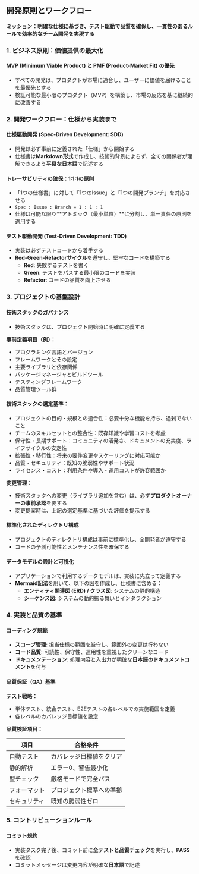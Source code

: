 ## 開発原則とワークフロー

**ミッション：明確な仕様に基づき、テスト駆動で品質を確保し、一貫性のあるルールで効率的なチーム開発を実現する**

### 1. ビジネス原則：価値提供の最大化

#### MVP (Minimum Viable Product) と PMF (Product-Market Fit) の優先
- すべての開発は、プロダクトが市場に適合し、ユーザーに価値を届けることを最優先とする
- 検証可能な最小限のプロダクト（MVP）を構築し、市場の反応を基に継続的に改善する

### 2. 開発ワークフロー：仕様から実装まで

#### 仕様駆動開発 (Spec-Driven Development: SDD)
- 開発は必ず事前に定義された「仕様」から開始する
- 仕様書は**Markdown形式**で作成し、技術的背景によらず、全ての関係者が理解できるよう**平易な日本語**で記述する

#### トレーサビリティの確保：1:1:1の原則
- 「1つの仕様書」に対して「1つのIssue」と「1つの開発ブランチ」を対応させる
- `Spec : Issue : Branch = 1 : 1 : 1`
- 仕様は可能な限り**アトミック（最小単位）**に分割し、単一責任の原則を適用する

#### テスト駆動開発 (Test-Driven Development: TDD)
- 実装は必ずテストコードから着手する
- **Red-Green-Refactorサイクル**を遵守し、堅牢なコードを構築する
  - **Red**: 失敗するテストを書く
  - **Green**: テストをパスする最小限のコードを実装
  - **Refactor**: コードの品質を向上させる

### 3. プロジェクトの基盤設計

#### 技術スタックのガバナンス
- 技術スタックは、プロジェクト開始時に明確に定義する

**事前定義項目（例）：**
- プログラミング言語とバージョン
- フレームワークとその設定
- 主要ライブラリと依存関係
- パッケージマネージャとビルドツール
- テスティングフレームワーク
- 品質管理ツール群

#### 技術スタックの選定基準：
- プロジェクトの目的・規模との適合性：必要十分な機能を持ち、過剰でないこと
- チームのスキルセットとの整合性：既存知識や学習コストを考慮
- 保守性・長期サポート：コミュニティの活発さ、ドキュメントの充実度、ライフサイクルの安定性
- 拡張性・移行性：将来の要件変更やスケーリングに対応可能か
- 品質・セキュリティ：既知の脆弱性やサポート状況
- ライセンス・コスト：利用条件や導入・運用コストが許容範囲か

**変更管理：**
- 技術スタックへの変更（ライブラリ追加を含む）は、必ず**プロダクトオーナーの事前承認**を要する
- 変更提案時は、上記の選定基準に基づいた評価を提示する

#### 標準化されたディレクトリ構成
- プロジェクトのディレクトリ構成は事前に標準化し、全開発者が遵守する
- コードの予測可能性とメンテナンス性を確保する

#### データモデルの設計と可視化
- アプリケーションで利用するデータモデルは、実装に先立って定義する
- **Mermaid記法**を用いて、以下の図を作成し、仕様書に含める：
  - **エンティティ関連図 (ERD) / クラス図**: システムの静的構造
  - **シーケンス図**: システムの動的振る舞いとインタラクション

### 4. 実装と品質の基準

#### コーディング規範
- **スコープ管理**: 担当仕様の範囲を厳守し、範囲外の変更は行わない
- **コード品質**: 可読性、保守性、運用性を重視したクリーンなコード
- **ドキュメンテーション**: 処理内容と入出力が明確な**日本語のドキュメントコメント**を付与

#### 品質保証（QA）基準

**テスト戦略：**
- 単体テスト、統合テスト、E2Eテストの各レベルでの実施範囲を定義
- 各レベルのカバレッジ目標値を設定

**品質検証項目：**

| 項目 | 合格条件 |
|------|------|
| 自動テスト | カバレッジ目標値をクリア |
| 静的解析 | エラー0、警告最小化 |
| 型チェック | 厳格モードで完全パス |
| フォーマット | プロジェクト標準への準拠 |
| セキュリティ | 既知の脆弱性ゼロ |

### 5. コントリビューションルール

#### コミット規約
- 実装タスク完了後、コミット前に**全テストと品質チェック**を実行し、**PASS**を確認
- コミットメッセージは変更内容が明確な**日本語**で記述
